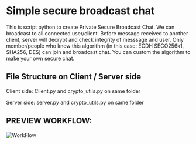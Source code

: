 # Simple secure broadcast chat
This is script python to create Private Secure Broadcast Chat. We can broadcast to all connected user/client. Before message received to another client, server will decrypt and check integrity of messsage and user. 
Only member/people who know this algorithm (in this case: ECDH SECO256k1, SHA256, DES) can join and broadcast chat. You can custom the algorithm to make your own secure chat.

## File Structure on Client / Server side

Client side:
Client.py and crypto_utils.py on same folder

Server side:
server.py and crypto_utils.py on same folder

## PREVIEW WORKFLOW:
![WorkFlow](https://github.com/user-attachments/assets/05b828e9-fdb6-4a28-9e6c-070e2e182b82)
